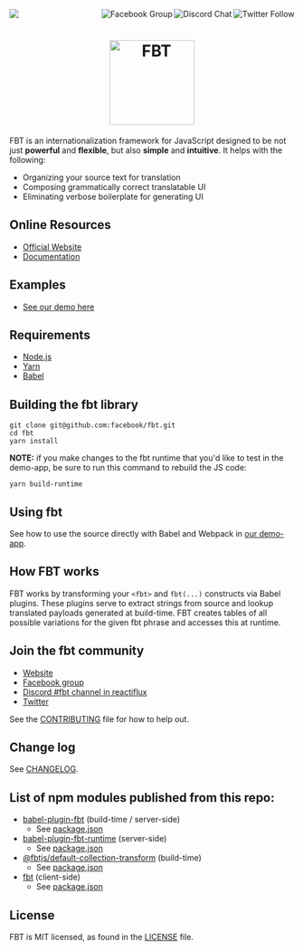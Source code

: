 <p>
  <a href="https://github.com/facebook/fbt/actions?query=workflow%3Abuild">
    <img src="https://github.com/facebook/fbt/workflows/build/badge.svg" />
  </a>

  <a href="https://twitter.com/fbt_js">
    <img src="https://img.shields.io/twitter/follow/fbt_js.svg?style=social" align="right" alt="Twitter Follow" />
  </a>

  <a href="https://discord.gg/cQvXZr5">
    <img src="https://img.shields.io/discord/102860784329052160.svg" align="right" alt="Discord Chat" />
  </a>

  <a href="https://www.facebook.com/groups/498204277369868">
    <img src="https://img.shields.io/badge/Facebook-Group-blue" align="right" alt="Facebook Group" />
  </a>
</p>

<h1 align="center">
  <img src="https://facebook.github.io/fbt/img/fbt.png" height="150" width="150" alt="FBT"/>
</h1>

FBT is an internationalization framework for JavaScript designed to be not just **powerful** and **flexible**, but also **simple** and **intuitive**.
It helps with the following:

- Organizing your source text for translation
- Composing grammatically correct translatable UI
- Eliminating verbose boilerplate for generating UI

## Online Resources

- [Official Website](https://facebook.github.io/fbt)
- [Documentation](https://facebook.github.io/fbt/docs/getting_started_on_web)

## Examples

- [See our demo here](demo-app/src/example/Example.react.js)

## Requirements

- [Node.js](https://nodejs.org/)
- [Yarn](https://yarnpkg.com/)
- [Babel](https://babeljs.io/)

## Building the fbt library

```
git clone git@github.com:facebook/fbt.git
cd fbt
yarn install
```

**NOTE:** if you make changes to the fbt runtime that you'd like to
test in the demo-app, be sure to run this command to rebuild the JS code:

```
yarn build-runtime
```

## Using fbt

See how to use the source directly with Babel and Webpack in [our demo-app](demo-app#babelwebpackreact-oss-fbt-demo).

## How FBT works

FBT works by transforming your `<fbt>` and `fbt(...)` constructs via
Babel plugins. These plugins serve to extract strings from source and
lookup translated payloads generated at build-time. FBT creates tables
of all possible variations for the given fbt phrase and accesses this
at runtime.

## Join the fbt community

- [Website](https://facebook.github.io/fbt)
- [Facebook group](https://www.facebook.com/groups/498204277369868)
- [Discord #fbt channel in reactiflux](https://discord.gg/cQvXZr5)
- [Twitter](https://twitter.com/fbt_js)

See the [CONTRIBUTING](CONTRIBUTING.md) file for how to help out.

## Change log

See [CHANGELOG](CHANGELOG.md).

## List of npm modules published from this repo:

- [babel-plugin-fbt](https://www.npmjs.com/package/babel-plugin-fbt) (build-time / server-side)
  - See [package.json](packages/babel-plugin-fbt/package.json)
- [babel-plugin-fbt-runtime](https://www.npmjs.com/package/babel-plugin-fbt-runtime) (server-side)
  - See [package.json](packages/babel-plugin-fbt-runtime/package.json)
- [@fbtjs/default-collection-transform](https://www.npmjs.com/package/@fbtjs/default-collection-transform) (build-time)
  - See [package.json](packages/default-collection-transform/package.json)
- [fbt](https://www.npmjs.com/package/fbt) (client-side)
  - See [package.json](packages/fbt/package.json)

## License

FBT is MIT licensed, as found in the [LICENSE](LICENSE) file.
